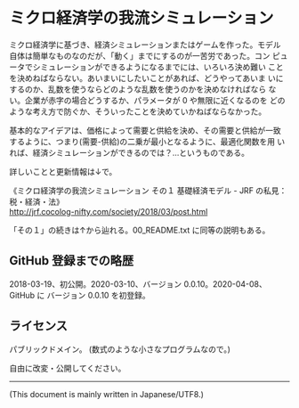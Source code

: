 # ミクロ経済学の我流シミュレーション

<!-- Time-stamp: "2020-04-08T05:44:57Z" -->

ミクロ経済学に基づき、経済シミュレーションまたはゲームを作った。モデル
自体は簡単なものなのだが、「動く」までにするのが一苦労であった。コン
ピュータでシミュレーションができるようになるまでには、いろいろ決め難い
ことを決めねばならない。あいまいにしたいことがあれば、どうやってあいま
いにするのか、乱数を使うならどのような乱数を使うのかを決めなければなら
ない。企業が赤字の場合どうするか、パラメータが 0 や無限に近くなるのを
どのような考え方で防ぐか、そういったことを決めていかねばならなかった。

基本的なアイデアは、価格によって需要と供給を決め、その需要と供給が一致
するように、つまり(需要-供給)の二乗が最小となるように、最適化関数を用
いれば、経済シミュレーションができるのでは？…というものである。

詳しいことと更新情報は↓で。

《ミクロ経済学の我流シミュレーション その１ 基礎経済モデル - JRF の私見：税・経済・法》  
http://jrf.cocolog-nifty.com/society/2018/03/post.html

「その１」の続きは↑から辿れる。00_README.txt に同等の説明もある。


## GitHub 登録までの略歴

2018-03-19、初公開。2020-03-10、バージョン 0.0.10。2020-04-08、GitHub に
バージョン 0.0.10 を初登録。


## ライセンス

パブリックドメイン。 (数式のような小さなプログラムなので。)

自由に改変・公開してください。


----
(This document is mainly written in Japanese/UTF8.)
